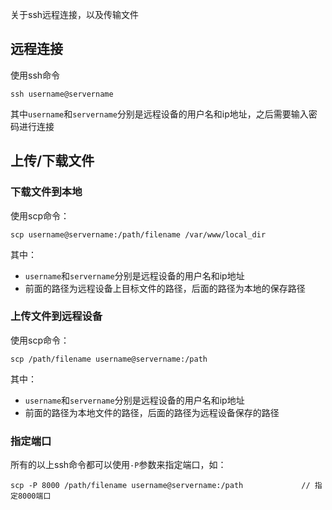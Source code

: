 关于ssh远程连接，以及传输文件

## 远程连接

使用ssh命令

```
ssh username@servername
```

其中`username`和`servername`分别是远程设备的用户名和ip地址，之后需要输入密码进行连接

## 上传/下载文件

### 下载文件到本地

使用scp命令：
```
scp username@servername:/path/filename /var/www/local_dir
```

其中：

- `username`和`servername`分别是远程设备的用户名和ip地址
- 前面的路径为远程设备上目标文件的路径，后面的路径为本地的保存路径

### 上传文件到远程设备

使用scp命令：
```
scp /path/filename username@servername:/path
```

其中：

- `username`和`servername`分别是远程设备的用户名和ip地址
- 前面的路径为本地文件的路径，后面的路径为远程设备保存的路径

### 指定端口

所有的以上ssh命令都可以使用`-P`参数来指定端口，如：
```
scp -P 8000 /path/filename username@servername:/path             // 指定8000端口
```
